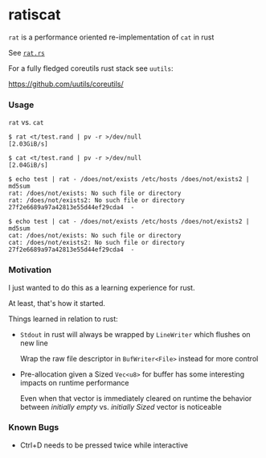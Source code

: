 # ratiscat

`rat` is a performance oriented re-implementation of `cat` in rust

See [`rat.rs`](/src/bin/rat.rs)

For a fully fledged coreutils rust stack see `uutils`:

https://github.com/uutils/coreutils/

### Usage

`rat` vs. `cat`

```
$ rat <t/test.rand | pv -r >/dev/null
[2.03GiB/s]

$ cat <t/test.rand | pv -r >/dev/null
[2.04GiB/s]

$ echo test | rat - /does/not/exists /etc/hosts /does/not/exists2 | md5sum
rat: /does/not/exists: No such file or directory
rat: /does/not/exists2: No such file or directory
27f2e6689a97a42813e55d44ef29cda4  -

$ echo test | cat - /does/not/exists /etc/hosts /does/not/exists2 | md5sum
cat: /does/not/exists: No such file or directory
cat: /does/not/exists2: No such file or directory
27f2e6689a97a42813e55d44ef29cda4  -

```

### Motivation

I just wanted to do this as a learning experience for rust.

At least, that's how it started.

Things learned in relation to rust:

- `Stdout` in rust will always be wrapped by `LineWriter` which flushes on new line

  Wrap the raw file descriptor in `BufWriter<File>` instead for more control

- Pre-allocation given a Sized `Vec<u8>` for buffer has some interesting impacts on runtime performance

  Even when that vector is immediately cleared on runtime the behavior between _initially empty_ vs. _initially Sized_ vector is noticeable


### Known Bugs

- Ctrl+D needs to be pressed twice while interactive
